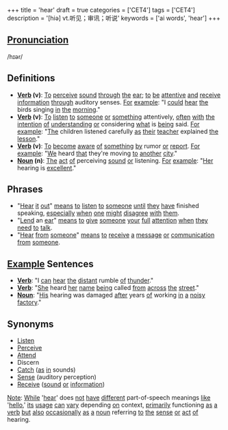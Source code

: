 +++
title = 'hear'
draft = true
categories = ['CET4']
tags = ['CET4']
description = '[hiə] vt.听见；审讯；听说'
keywords = ['ai words', 'hear']
+++

## [Pronunciation](/post/pronunciation/)
/hɪər/

## Definitions
- **[Verb](/post/verb/) (v)**: [To](/post/to/) [perceive](/post/perceive/) [sound](/post/sound/) [through](/post/through/) [the](/post/the/) [ear](/post/ear/); [to](/post/to/) [be](/post/be/) [attentive](/post/attentive/) [and](/post/and/) [receive](/post/receive/) [information](/post/information/) [through](/post/through/) auditory senses. [For](/post/for/) [example](/post/example/): "I [could](/post/could/) [hear](/post/hear/) [the](/post/the/) birds singing [in](/post/in/) [the](/post/the/) [morning](/post/morning/)."
- **[Verb](/post/verb/) (v)**: [To](/post/to/) [listen](/post/listen/) [to](/post/to/) [someone](/post/someone/) [or](/post/or/) [something](/post/something/) attentively, [often](/post/often/) [with](/post/with/) [the](/post/the/) [intention](/post/intention/) [of](/post/of/) [understanding](/post/understanding/) [or](/post/or/) considering [what](/post/what/) is [being](/post/being/) said. [For](/post/for/) [example](/post/example/): "[The](/post/the/) children listened carefully [as](/post/as/) [their](/post/their/) [teacher](/post/teacher/) explained [the](/post/the/) [lesson](/post/lesson/)."
- **[Verb](/post/verb/) (v)**: [To](/post/to/) [become](/post/become/) [aware](/post/aware/) [of](/post/of/) [something](/post/something/) [by](/post/by/) rumor [or](/post/or/) [report](/post/report/). [For](/post/for/) [example](/post/example/): "[We](/post/we/) heard [that](/post/that/) they're moving [to](/post/to/) [another](/post/another/) [city](/post/city/)."
- **[Noun](/post/noun/) (n)**: [The](/post/the/) [act](/post/act/) [of](/post/of/) perceiving [sound](/post/sound/) [or](/post/or/) listening. [For](/post/for/) [example](/post/example/): "[Her](/post/her/) hearing is [excellent](/post/excellent/)."
  
## Phrases
- "[Hear](/post/hear/) [it](/post/it/) [out](/post/out/)" [means](/post/means/) [to](/post/to/) [listen](/post/listen/) [to](/post/to/) [someone](/post/someone/) [until](/post/until/) [they](/post/they/) [have](/post/have/) finished speaking, [especially](/post/especially/) [when](/post/when/) [one](/post/one/) [might](/post/might/) [disagree](/post/disagree/) [with](/post/with/) [them](/post/them/).
- "[Lend](/post/lend/) an [ear](/post/ear/)" [means](/post/means/) [to](/post/to/) [give](/post/give/) [someone](/post/someone/) [your](/post/your/) [full](/post/full/) [attention](/post/attention/) [when](/post/when/) [they](/post/they/) [need](/post/need/) [to](/post/to/) [talk](/post/talk/).
- "[Hear](/post/hear/) [from](/post/from/) [someone](/post/someone/)" [means](/post/means/) [to](/post/to/) [receive](/post/receive/) [a](/post/a/) [message](/post/message/) [or](/post/or/) [communication](/post/communication/) [from](/post/from/) [someone](/post/someone/).

## [Example](/post/example/) Sentences
- **[Verb](/post/verb/)**: "I [can](/post/can/) [hear](/post/hear/) [the](/post/the/) [distant](/post/distant/) rumble [of](/post/of/) [thunder](/post/thunder/)."
- **[Verb](/post/verb/)**: "[She](/post/she/) heard [her](/post/her/) [name](/post/name/) [being](/post/being/) called [from](/post/from/) [across](/post/across/) [the](/post/the/) [street](/post/street/)."
- **[Noun](/post/noun/)**: "[His](/post/his/) hearing was damaged [after](/post/after/) years [of](/post/of/) working [in](/post/in/) [a](/post/a/) [noisy](/post/noisy/) [factory](/post/factory/)."

## Synonyms
- [Listen](/post/listen/)
- [Perceive](/post/perceive/)
- [Attend](/post/attend/)
- Discern
- [Catch](/post/catch/) ([as](/post/as/) [in](/post/in/) sounds)
- [Sense](/post/sense/) (auditory perception) 
- [Receive](/post/receive/) ([sound](/post/sound/) [or](/post/or/) [information](/post/information/)) 

[Note](/post/note/): [While](/post/while/) '[hear](/post/hear/)' does [not](/post/not/) [have](/post/have/) [different](/post/different/) part-of-speech meanings [like](/post/like/) '[hello](/post/hello/),' [its](/post/its/) [usage](/post/usage/) [can](/post/can/) [vary](/post/vary/) depending [on](/post/on/) context, [primarily](/post/primarily/) functioning [as](/post/as/) [a](/post/a/) [verb](/post/verb/) [but](/post/but/) [also](/post/also/) [occasionally](/post/occasionally/) [as](/post/as/) [a](/post/a/) [noun](/post/noun/) referring [to](/post/to/) [the](/post/the/) [sense](/post/sense/) [or](/post/or/) [act](/post/act/) [of](/post/of/) hearing.
